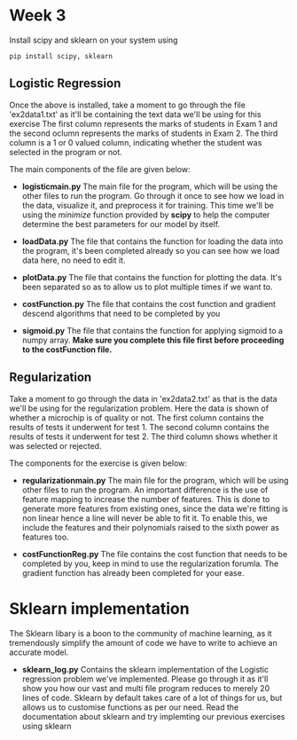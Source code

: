 # Week 3
Install scipy and sklearn on your system using 
```
pip install scipy, sklearn
```
## Logistic Regression

Once the above is installed, take a moment to go through the file 'ex2data1.txt' as it'll be containing the text data we'll be using for this exercise
The first column represents the marks of students in Exam 1 and the second oclumn represents the marks of students in Exam 2. The third column is a 1 or 0 valued column, indicating whether the student was selected in the program or not.

The main components of  the file are given below:
* __logisticmain.py__
The main file for the program, which will be using the other files to run the program. Go through it once to see how we load in the data, visualize it, and preprocess it for training. This time we'll be using the _minimize_ function provided by **scipy** to help the computer determine the best parameters for our model by itself.

* __loadData.py__
The file that contains the function for loading the data into the program, it's been completed already so you can see how we load data here, no need to edit it.

* __plotData.py__
The file that contains the function for plotting the data. It's been separated so as to allow us to plot multiple times if we want to.

* __costFunction.py__
The file that contains the cost function and gradient descend algorithms that need to be completed by you

* __sigmoid.py__
The file that contains the function for applying sigmoid to a numpy array. **Make sure you complete this file first before proceeding to the costFunction file.**


## Regularization
Take a moment to go through the data in 'ex2data2.txt' as that is the data we'll be using for the regularization problem.
Here the data is shown of whether a microchip is of quality or not.
The first column contains the results of tests it underwent for test 1.
The second column contains the results of tests it underwent for test 2.
The third column shows whether it was selected or rejected.

The components for the exercise is given below:

* __regularizationmain.py__
The main file for the program, which will be using other files to  run the program.
An important difference is the use of feature mapping to increase the number of features. This is done to generate more features from existing ones, since the data we're fitting is non linear hence a line will never be able to fit it.
To enable this, we include the features and their polynomials raised to the sixth power as features too.

* __costFunctionReg.py__
The file contains the cost function that needs to be completed by you, keep in mind to use the regularization forumla.
The gradient function has already been completed for your ease.

# Sklearn implementation
The Sklearn libary is a boon to the community of machine learning, as it tremendously simplify the amount of code we have to write to achieve an accurate model. 
* __sklearn_log.py__
Contains the sklearn implementation of the Logistic regression problem we've implemented. Please go through it as it'll show you how our vast and multi file program reduces to merely 20 lines of code. Sklearn by default takes care of a lot of things for us, but allows us to customise functions as per our need. 
Read the documentation about sklearn and try implemting our previous exercises using sklearn


